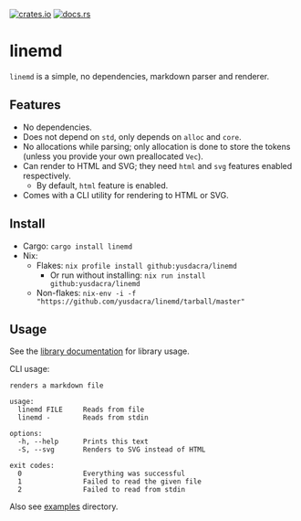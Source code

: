 [![crates.io](https://img.shields.io/crates/v/linemd)](https://crates.io/crates/linemd)
[![docs.rs](https://docs.rs/linemd/badge.svg)](https://docs.rs/linemd)

# linemd

`linemd` is a simple, no dependencies, markdown parser and renderer.

## Features

- No dependencies.
- Does not depend on `std`, only depends on `alloc` and `core`.
- No allocations while parsing; only allocation is done to store the tokens (unless you provide your own preallocated `Vec`).
- Can render to HTML and SVG; they need `html` and `svg` features enabled respectively.
  - By default, `html` feature is enabled.
- Comes with a CLI utility for rendering to HTML or SVG.

## Install

- Cargo: `cargo install linemd`
- Nix:
  - Flakes: `nix profile install github:yusdacra/linemd`
    - Or run without installing: `nix run install github:yusdacra/linemd`
  - Non-flakes: `nix-env -i -f "https://github.com/yusdacra/linemd/tarball/master"`

## Usage

See the [library documentation](https://docs.rs/linemd) for library usage.

CLI usage:
```
renders a markdown file

usage:
  linemd FILE     Reads from file
  linemd -        Reads from stdin

options:
  -h, --help      Prints this text
  -S, --svg       Renders to SVG instead of HTML

exit codes:
  0               Everything was successful
  1               Failed to read the given file
  2               Failed to read from stdin
```

Also see [examples](examples) directory.
